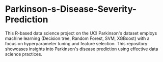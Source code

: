 # Parkinson-s-Disease-Severity-Prediction
This R-based data science project on the UCI Parkinson's dataset employs machine learning (Decision tree, Random Forest, SVM, XGBoost) with a focus on hyperparameter tuning and feature selection. This repository showcases insights into Parkinson's disease prediction using effective data science practices.

